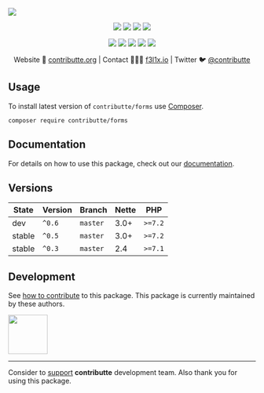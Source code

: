 ![](https://heatbadger.now.sh/github/readme/contributte/forms/)

<p align=center>
  <a href="https://github.com/contributte/forms/actions"><img src="https://badgen.net/github/checks/contributte/forms/master?forms=300"></a>
  <a href="https://coveralls.io/r/contributte/forms"><img src="https://badgen.net/coveralls/c/github/contributte/forms?forms=300"></a>
  <a href="https://packagist.org/packages/contributte/forms"><img src="https://badgen.net/packagist/dm/contributte/forms"></a>
  <a href="https://packagist.org/packages/contributte/forms"><img src="https://badgen.net/packagist/v/contributte/forms"></a>
</p>
<p align=center>
  <a href="https://packagist.org/packages/contributte/forms"><img src="https://badgen.net/packagist/php/contributte/forms"></a>
  <a href="https://github.com/contributte/forms"><img src="https://badgen.net/github/license/contributte/forms"></a>
  <a href="https://bit.ly/ctteg"><img src="https://badgen.net/badge/support/gitter/cyan"></a>
  <a href="https://bit.ly/cttfo"><img src="https://badgen.net/badge/support/forum/yellow"></a>
  <a href="https://contributte.org/partners.html"><img src="https://badgen.net/badge/sponsor/donations/F96854"></a>
</p>

<p align=center>
Website 🚀 <a href="https://contributte.org">contributte.org</a> | Contact 👨🏻‍💻 <a href="https://f3l1x.io">f3l1x.io</a> | Twitter 🐦 <a href="https://twitter.com/contributte">@contributte</a>
</p>

## Usage

To install latest version of `contributte/forms` use [Composer](https://getcomposer.com).

```
composer require contributte/forms
```

## Documentation

For details on how to use this package, check out our [documentation](.docs).

## Versions

| State       | Version | Branch   | Nette | PHP     |
|-------------|---------|----------|-------|---------|
| dev         | `^0.6`  | `master` | 3.0+  | `>=7.2` |
| stable      | `^0.5`  | `master` | 3.0+  | `>=7.2` |
| stable      | `^0.3`  | `master` | 2.4   | `>=7.1` |

## Development

See [how to contribute](https://contributte.org) to this package. This package is currently maintained by these authors.

<a href="https://github.com/f3l1x">
    <img width="80" height="80" src="https://avatars2.githubusercontent.com/u/538058?v=3&s=80">
</a>

-----

Consider to [support](https://contributte.com/partners) **contributte** development team.
Also thank you for using this package.
